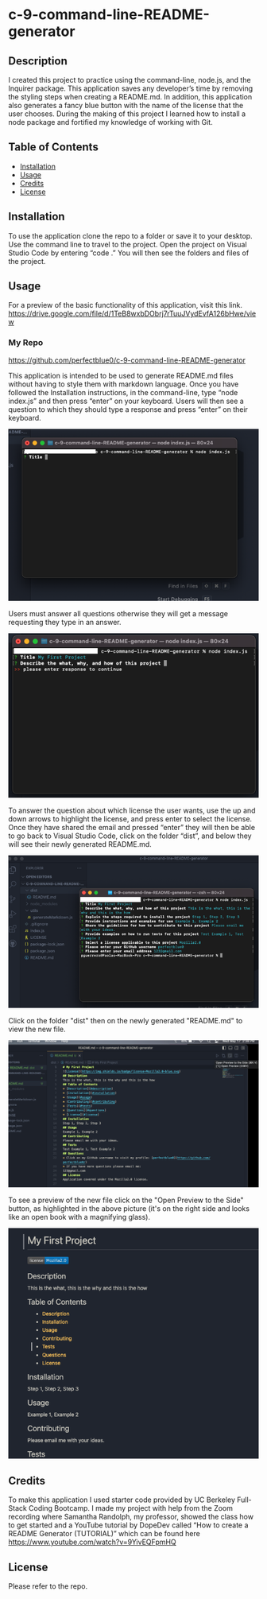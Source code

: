# c-9-command-line-README-generator

## Description
I created this project to practice using the command-line, node.js, and the Inquirer package. This application saves any developer’s time by removing the styling steps when creating a README.md. In addition, this application also generates a fancy blue button with the name of the license that the user chooses. During the making of this project I learned how to install a node package and fortified my knowledge of working with Git.

## Table of Contents
- [Installation](#installation)
- [Usage](#usage)
- [Credits](#credits)
- [License](#license)

## Installation
To use the application clone the repo to a folder or save it to your desktop. Use the command line to travel to the project. Open the project on Visual Studio Code by entering “code .” You will then see the folders and files of the project.

## Usage
For a preview of the basic functionality of this application, visit this link.
https://drive.google.com/file/d/1TeB8wxbDObrj7rTuuJVydEvfA126bHwe/view  
### My Repo
https://github.com/perfectblue0/c-9-command-line-README-generator  

This application is intended to be used to generate README.md files without having to style them with markdown language. Once you have followed the Installation instructions, in the command-line, type “node index.js” and then press “enter” on your keyboard. Users will then see a question to which they should type a response and press “enter” on their keyboard.  
 
![question](./images/shot-1.png)  

Users must answer all questions otherwise they will get a message requesting they type in an answer.  

![validate](./images/shot-2.png)  

To answer the question about which license the user wants, use the up and down arrows to highlight the license, and press enter to select the license. Once they have shared the email and pressed “enter” they will then be able to go back to Visual Studio Code, click on the folder “dist”, and below they will see their newly generated README.md.  

!['new README in dist'](./images/shot-4.png)  

Click on the folder "dist" then on the newly generated "README.md" to view the new file.  

!['README file'](./images/shot-6.png)  

To see a preview of the new file click on the "Open Preview to the Side" button, as highlighted in the above picture (it's on the right side and looks like an open book with a magnifying glass).  

!['README preview'](./images/shot-8.png)


## Credits
To make this application I used starter code provided by UC Berkeley Full-Stack Coding Bootcamp. I made my project with help from the Zoom recording where Samantha Randolph, my professor, showed the class how to get started and a YouTube tutorial by DopeDev called “How to create a README Generator (TUTORIAL)” which can be found here https://www.youtube.com/watch?v=9YivEQFpmHQ  

## License
Please refer to the repo.

